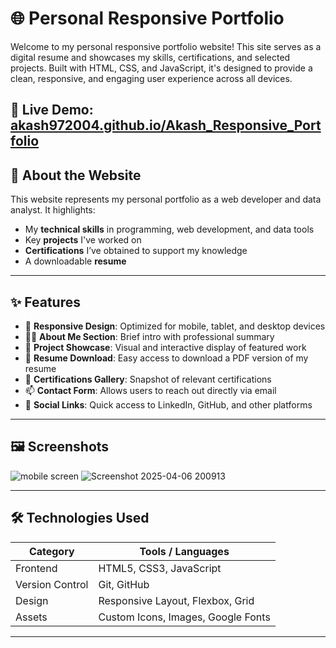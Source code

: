 # 🌐 Personal Responsive Portfolio

Welcome to my personal responsive portfolio website! This site serves as a digital resume and showcases my skills, certifications, and selected projects. 
Built with HTML, CSS, and JavaScript, it's designed to provide a clean, responsive, and engaging user experience across all devices.

🔗 **Live Demo**: [akash972004.github.io/Akash_Responsive_Portfolio](https://akash972004.github.io/Akash_Responsive_Portfolio/)
---

## 📝 About the Website

This website represents my personal portfolio as a web developer and data analyst. It highlights:

- My **technical skills** in programming, web development, and data tools
- Key **projects** I've worked on
- **Certifications** I’ve obtained to support my knowledge
- A downloadable **resume**

---

## ✨ Features

- 🎨 **Responsive Design**: Optimized for mobile, tablet, and desktop devices
- 🧑‍💼 **About Me Section**: Brief intro with professional summary
- 💼 **Project Showcase**: Visual and interactive display of featured work
- 📃 **Resume Download**: Easy access to download a PDF version of my resume
- 📜 **Certifications Gallery**: Snapshot of relevant certifications
- 📫 **Contact Form**: Allows users to reach out directly via email
- 🔗 **Social Links**: Quick access to LinkedIn, GitHub, and other platforms

---

## 🖼️ Screenshots
![mobile screen](https://github.com/user-attachments/assets/3b6520a0-1379-4814-8b6a-16ae606a712d)
![Screenshot 2025-04-06 200913](https://github.com/user-attachments/assets/4bc8e44b-7644-42df-a379-274abce511df)

---

## 🛠️ Technologies Used

| Category        | Tools / Languages                   |
|----------------|--------------------------------------|
| Frontend        | HTML5, CSS3, JavaScript    |
| Version Control | Git, GitHub                         |
| Design          | Responsive Layout, Flexbox, Grid    |
| Assets          | Custom Icons, Images, Google Fonts  |

---


